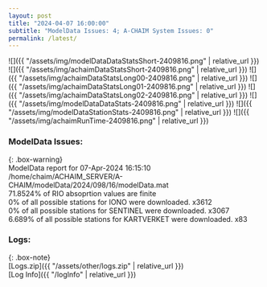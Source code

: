 ```yaml
---
layout: post
title: "2024-04-07 16:00:00"
subtitle: "ModelData Issues: 4; A-CHAIM System Issues: 0"
permalink: /latest/
---
```


![]({{ "/assets/img/modelDataDataStatsShort-2409816.png" | relative_url }})
![]({{ "/assets/img/achaimDataStatsShort-2409816.png" | relative_url }})
![]({{ "/assets/img/achaimDataStatsLong00-2409816.png" | relative_url }})
![]({{ "/assets/img/achaimDataStatsLong01-2409816.png" | relative_url }})
![]({{ "/assets/img/achaimDataStatsLong02-2409816.png" | relative_url }})
![]({{ "/assets/img/modelDataDataStats-2409816.png" | relative_url }})
![]({{ "/assets/img/modelDataStationStats-2409816.png" | relative_url }})
![]({{ "/assets/img/achaimRunTime-2409816.png" | relative_url }})


### ModelData Issues:  
  
{: .box-warning}  
 ModelData report for 07-Apr-2024 16:15:10   
 /home/chaim/ACHAIM_SERVER/A-CHAIM/modelData/2024/098/16/modelData.mat   
 71.8524% of RIO absoprtion values are finite   
 0% of all possible stations for IONO were downloaded. x3612   
 0% of all possible stations for SENTINEL were downloaded. x3067   
 6.689% of all possible stations for KARTVERKET were downloaded. x83   
  


### Logs:  
  
{: .box-note}  
[Logs.zip]({{ "/assets/other/logs.zip" | relative_url }})  
[Log Info]({{ "/logInfo" | relative_url }})  
